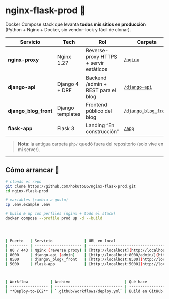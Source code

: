 # nginx-flask-prod 🚀

Docker Compose stack que levanta **todos mis sitios en producción**  
(Python + Nginx + Docker, sin vendor-lock y fácil de clonar).

| Servicio | Tech | Rol | Carpeta |
|----------|------|-----|---------|
| **nginx-proxy** | Nginx 1.27 | Reverse-proxy HTTPS + servir estáticos | [`/nginx`](nginx) |
| **django-api** | Django 4 + DRF | Backend /admin + REST para el blog | [`/django-api`](django-api) |
| **django_blog_front** | Django templates | Frontend público del blog | [`/django_blog_front`](django_blog_front) |
| **flask-app** | Flask 3 | Landing “En construcción” | [`/app`](app) |

> **Nota**: la antigua carpeta `php/` quedó fuera del repositorio (solo vive en mi server).

---

## Cómo arrancar 🍺

```bash
# clonás el repo
git clone https://github.com/hokuto06/nginx-flask-prod.git
cd nginx-flask-prod

# variables (cambia a gusto)
cp .env.example .env

# build & up con perfiles (nginx + todo el stack)
docker compose --profile prod up -d --build




| Puerto   | Servicio              | URL en local                                                 |
| -------- | --------------------- | ------------------------------------------------------------ |
| 80 / 443 | Nginx (reverse proxy) | [http://localhost](http://localhost)                         |
| 8000     | django-api (admin)    | [http://localhost:8000/admin/](http://localhost:8000/admin/) |
| 8500     | django\_blog\_front   | [http://localhost:8500](http://localhost:8500)               |
| 5000     | flask-app             | [http://localhost:5000](http://localhost:5000)               |



| Workflow          | Archivo                        | Qué hace                                                   |
| ----------------- | ------------------------------ | ---------------------------------------------------------- |
| **Deploy-to-EC2** | `.github/workflows/deploy.yml` | Build en GitHub, push a ECR y despliegue vía SSH a mi EC2. |
